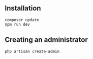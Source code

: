 ## Installation

```
composer update
npm run dev
```
## Creating an administrator
```
php artisan create-admin
```
